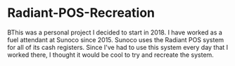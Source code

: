 # Radiant-POS-Recreation
BThis was a personal project I decided to start in 2018. I have worked as a fuel attendant at Sunoco since 2015. Sunoco uses the Radiant POS system for all of its cash registers. Since I've had to use this system every day that I worked there, I thought it would be cool to try and recreate the system.
